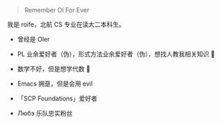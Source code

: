 > Remember OI For Ever

我是 roife，北航 CS 专业在读大二本科生。

- 曾经是 OIer

- PL 业余爱好者（伪），形式方法业余爱好者（伪），想找人教我相关知识 🤣

- 数学不好，但是想学代数 🦘

- Emacs 拥趸，但是会用 evil

- 「SCP Foundations」爱好者

- Любэ 乐队忠实粉丝

<!-- - Furry 控（毛茸茸 suki） -->